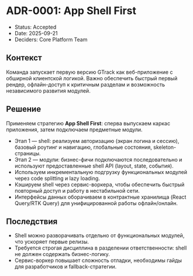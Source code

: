 # ADR-0001: App Shell First

- Status: Accepted
- Date: 2025-09-21
- Deciders: Core Platform Team

## Контекст

Команда запускает первую версию GTrack как веб-приложение с обширной клиентской логикой. Важно обеспечить быстрый первый рендер, офлайн-доступ к критичным разделам и возможность независимого развития модулей.

## Решение

Применяем стратегию **App Shell First**: сперва выпускаем каркас приложения, затем подключаем предметные модули.

- Этап 1 — shell: реализуем авторизацию (экран логина и сессию), базовый роутинг и навигацию, глобальные состояния, skeleton-страницы.
- Этап 2 — модули: бизнес-фичи подключаются последовательно и используют предоставленные shell API (layout, state, события).
- Используем инкрементальную подгрузку функциональных модулей через code splitting и lazy loading.
- Кэшируем shell через сервис-воркера, чтобы обеспечить быстрый повторный доступ и работу в нестабильной сети.
- Интерфейсы данных оборачиваем в контрактные хранилища (React Query/RTK Query) для унифицированной работы офлайн/онлайн.

## Последствия

- Shell можно разворачивать отдельно от функциональных модулей, что ускоряет первые релизы.
- Требуется строгая дисциплина в разделении ответственности: shell не должен содержать бизнес-логику.
- Сервис-воркер повышает сложность отладки, необходимы гайды для разработчиков и fallback-стратегии.
